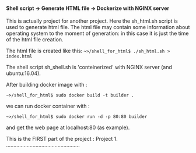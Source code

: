 #### Shell script -> Generate HTML file -> Dockerize with NGINX server

This is actually project for another project. 
Here the sh_html.sh script is used to generate html file. 
The html file may contain some information about 
operating system to the moment of generation: in this case it is just the time of the html file creation. 

The html file is created like this: 
```~>/shell_for_html$ ./sh_html.sh > index.html```

The shell script sh_shell.sh is 'conteinerized' with NGINX server 
(and ubuntu:16.04). 

After building docker image with :  

```~>/shell_for_html$ sudo docker build -t builder . ```  

we can run docker container with :   

``` ~>/shell_for_html$ sudo docker run -d -p 80:80 builder ```  

and get the web page at localhost:80 (as example).

This is the FIRST part of the project : Project 1.
..................................................


